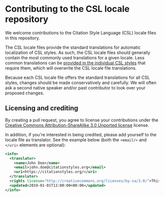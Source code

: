 # Contributing to the CSL locale repository

We welcome contributions to the Citation Style Language (CSL) locale files in this repository.

The CSL locale files provide the standard translations for automatic localization of CSL styles.
As such, the CSL locale files should generally contain the most commonly used translations for a given locale.
Less common translations can be [provided in the individual CSL styles](http://docs.citationstyles.org/en/stable/specification.html#locale) that require them, which will overwrite the CSL locale file translations.

Because each CSL locale file offers the standard translations for all CSL styles, changes should be made conservatively and carefully.
We will often ask a second native speaker and/or past contributor to look over your proposed changes.

## Licensing and crediting

By creating a pull request, you agree to license your contributions under the [Creative Commons Attribution-ShareAlike 3.0 Unported license](http://creativecommons.org/licenses/by-sa/3.0/) license.

In addition, if you're interested in being credited, please add yourself to the locale file as translator. See the example below (both the `<email/>` and `</uri>` elements are optional):

```xml
<info>
  <translator>
    <name>John Doe</name>
    <email>john.doe@citationstyles.org</email>
    <uri>https://citationstyles.org/</uri>
  </translator>
  <rights license="http://creativecommons.org/licenses/by-sa/3.0/">This work is licensed under a Creative Commons Attribution-ShareAlike 3.0 License</rights>
  <updated>2019-01-01T12:00:00+00:00</updated>
</info>
```

